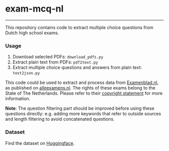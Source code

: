 # exam-mcq-nl

---

This repository contains code to extract multiple choice questions from Dutch high school exams.

### Usage

1. Download selected PDFs: ``download_pdfs.py``
2. Extract plain text from PDFs: ``pdf2text.py``
3. Extract multiple choice questions and answers from plain text: ``text2json.py``


This code could be used to extract and process data from [Examenblad.nl](https://www.examenblad.nl), as published on [alleexamens.nl](alleexamens.nl). The rights of these exams belong to the State of The Netherlands. Please refer to their [copyright statement](https://www.examenblad.nl/over-examenblad/copyright) for more information.

**Note**: The question filtering part should be improved before using these questions directly: e.g. adding more keywords that refer to outside sources and length filtering to avoid concatenated questions.

### Dataset

Find the dataset on [Huggingface](https://huggingface.co/datasets/jjzha/dutch-central-exam-mcq).
